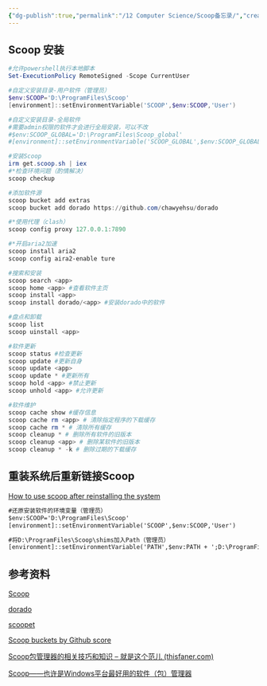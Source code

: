 ```yaml
---
{"dg-publish":true,"permalink":"/12 Computer Science/Scoop备忘录/","created":"2024-06-23T22:43:53.000+08:00","updated":"2024-06-23T22:43:53.000+08:00"}
---
```


## Scoop 安装

```powershell
#允许powershell执行本地脚本
Set-ExecutionPolicy RemoteSigned -Scope CurrentUser

#自定义安装目录-用户软件（管理员）
$env:SCOOP='D:\ProgramFiles\Scoop'
[environment]::setEnvironmentVariable('SCOOP',$env:SCOOP,'User')

#自定义安装目录-全局软件
#需要admin权限的软件才会进行全局安装，可以不改
#$env:SCOOP_GLOBAL='D:\ProgramFiles\Scoop_global'
#[environment]::setEnvironmentVariable('SCOOP_GLOBAL',$env:SCOOP_GLOBAL,'Machine')

#安装Scoop
irm get.scoop.sh | iex
#*检查环境问题（酌情解决）
scoop checkup

#添加软件源
scoop bucket add extras
scoop bucket add dorado https://github.com/chawyehsu/dorado

#*使用代理（clash）
scoop config proxy 127.0.0.1:7890

#*开启aria2加速
scoop install aria2
scoop config aira2-enable ture

#搜索和安装
scoop search <app>
scoop home <app> #查看软件主页
scoop install <app>
scoop install dorado/<app> #安装dorado中的软件

#盘点和卸载
scoop list
scoop uinstall <app>

#软件更新
scoop status #检查更新
scoop update #更新自身
scoop update <app>
scoop update * #更新所有
scoop hold <app> #禁止更新
scoop unhold <app> #允许更新

#软件维护
scoop cache show #缓存信息
scoop cache rm <app> # 清除指定程序的下载缓存
scoop cache rm * # 清除所有缓存
scoop cleanup * # 删除所有软件的旧版本
scoop cleanup <app> # 删除某软件的旧版本
scoop cleanup * -k # 删除过期的下载缓存
```

## 重装系统后重新链接Scoop

[How to use scoop after reinstalling the system](https://github.com/ScoopInstaller/Scoop/issues/2894)

```cmd
#还原安装软件的环境变量（管理员）
$env:SCOOP='D:\ProgramFiles\Scoop'
[environment]::setEnvironmentVariable('SCOOP',$env:SCOOP,'User')

#将D:\ProgramFiles\Scoop\shims加入Path（管理员）
[environment]::setEnvironmentVariable('PATH',$env:PATH + ';D:\ProgramFiles\Scoop\shims','Machine')
```



## 参考资料

[Scoop](https://scoop.sh/)

[dorado](https://github.com/chawyehsu/dorado/blob/master/README.zh-Hans.md)

[scoopet](https://github.com/ivaquero/scoopet)

[Scoop buckets by Github score](https://rasa.github.io/scoop-directory/by-score)

[Scoop包管理器的相关技巧和知识 – 就是这个范儿 (thisfaner.com)](https://www.thisfaner.com/p/scoop/)

[Scoop——也许是Windows平台最好用的软件（包）管理器](https://zhuanlan.zhihu.com/p/463284082)